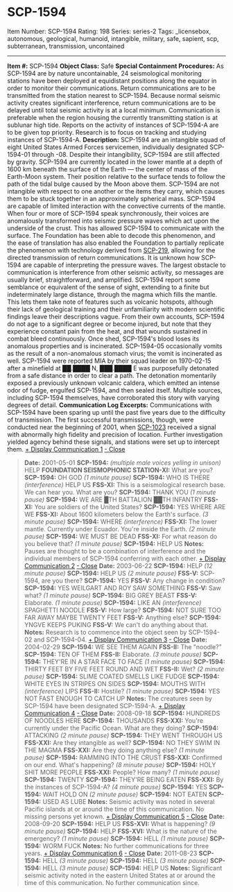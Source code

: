 # SCP-1594
Item Number: SCP-1594
Rating: 198
Series: series-2
Tags: _licensebox, autonomous, geological, humanoid, intangible, military, safe, sapient, scp, subterranean, transmission, uncontained

---

**Item #:** SCP-1594
**Object Class:** Safe
**Special Containment Procedures:** As SCP-1594 are by nature uncontainable, 24 seismological monitoring stations have been deployed at equidistant positions along the equator in order to monitor their communications. Return communications are to be transmitted from the station nearest to SCP-1594. Because normal seismic activity creates significant interference, return communications are to be delayed until total seismic activity is at a local minimum. Communication is preferable when the region housing the currently transmitting station is at sublunar high tide.
Reports on the activity of instances of SCP-1594-A are to be given top priority. Research is to focus on tracking and studying instances of SCP-1594-A.
**Description:** SCP-1594 are an intangible squad of eight United States Armed Forces servicemen, individually designated SCP-1594-01 through -08. Despite their intangibility, SCP-1594 are still affected by gravity. SCP-1594 are currently located in the lower mantle at a depth of 1600 km beneath the surface of the Earth — the center of mass of the Earth-Moon system. Their position relative to the surface tends to follow the path of the tidal bulge caused by the Moon above them. SCP-1594 are not intangible with respect to one another or the items they carry, which causes them to be stuck together in an approximately spherical mass.
SCP-1594 are capable of limited interaction with the convective currents of the mantle. When four or more of SCP-1594 speak synchronously, their voices are anomalously transformed into seismic pressure waves which act upon the underside of the crust. This has allowed SCP-1594 to communicate with the surface. The Foundation has been able to decode this phenomenon, and the ease of translation has also enabled the Foundation to partially replicate the phenomenon with technology derived from [SCP-219](/scp-219), allowing for the directed transmission of return communications. It is unknown how SCP-1594 are capable of interpreting the pressure waves. The largest obstacle to communication is interference from other seismic activity, so messages are usually brief, straightforward, and amplified.
SCP-1594 report some semblance or equivalent of the sense of sight, extending to a finite but indeterminately large distance, through the magma which fills the mantle. This lets them take note of features such as volcanic hotspots, although their lack of geological training and their unfamiliarity with modern scientific findings leave their descriptions vague. From their own accounts, SCP-1594 do not age to a significant degree or become injured, but note that they experience constant pain from the heat, and that wounds sustained in combat bleed continuously. Once shed, SCP-1594's blood loses its anomalous properties and is incinerated. SCP-1594-05 occasionally vomits as the result of a non-anomalous stomach virus; the vomit is incinerated as well.
SCP-1594 were reported MIA by their squad leader on 1970-02-15 after a minefield at ██.████ N, ███.████ E was purposefully detonated from a safe distance in order to clear a path. The detonation momentarily exposed a previously unknown volcanic caldera, which emitted an intense odor of fudge, engulfed SCP-1594, and then sealed itself. Multiple sources, including SCP-1594 themselves, have corroborated this story with varying degrees of detail.
**Communication Log Excerpts:** Communications with SCP-1594 have been sparing up until the past five years due to the difficulty of transmission. The first successful transmissions, though, were conducted near the beginning of 2001, when [SCP-1023](/scp-1023) received a signal with abnormally high fidelity and precision of location. Further investigation yielded agency behind these signals, and stations were set up to intercept them.
[\+ Display Communication 1](javascript:;)
[\- Close](javascript:;)
> **Date:** 2001-05-01
> <Begin Log>
> **SCP-1594:** _(multiple male voices yelling in unison)_ HELP
> **FOUNDATION SEISMOPHONIC STATION-XI:** What are you?
> **SCP-1594:** OH GOD
> _(1 minute pause)_
> **SCP-1594:** WHO IS THERE _(interference)_ HELP US
> **FSS-XI:** This is a seismological research base. We can hear you. What are you?
> **SCP-1594:** THANK YOU
> _(1 minute pause)_
> **SCP-1594:** WE ARE █TH BATTALION ██TH INFANTRY
> **FSS-XI:** You are soldiers of the United States?
> **SCP-1594:** YES WHERE ARE WE
> **FSS-XI:** About 1600 kilometers below the Earth's surface.
> _(3 minute pause)_
> **SCP-1594:** WHERE _(interference)_
> **FSS-XI:** The lower mantle. Currently under Ecuador. You're inside the Earth.
> _(2 minute pause)_
> **SCP-1594:** WE MUST BE DEAD
> **FSS-XI:** For what reason do you believe that?
> _(1 minute pause)_
> **SCP-1594:** HELP US
> <End Log>
> **Notes:** Pauses are thought to be a combination of interference and the individual members of SCP-1594 conferring with each other.
[\+ Display Communication 2](javascript:;)
[\- Close](javascript:;)
> **Date:** 2003-06-22
> <Begin Log>
> **SCP-1594:** HELP
> _(12 minute pause)_
> **SCP-1594:** HELP US
> _(2 minute pause)_
> **FSS-V:** SCP-1594, are you there?
> **SCP-1594:** YES
> **FSS-V:** Any change in condition?
> **SCP-1594:** YES WEILGART AND ROY SAW SOMETHING
> **FSS-V:** Saw what?
> _(1 minute pause)_
> **SCP-1594:** BIG GREY BEAST
> **FSS-V:** Elaborate.
> _(1 minute pause)_
> **SCP-1594:** LIKE AN _(interference)_ SPAGHETTI NOODLE
> **FSS-V:** How large?
> **SCP-1594:** NOT SURE TOO FAR AWAY MAYBE TWENTY FEET
> **FSS-V:** Anything else?
> **SCP-1594:** YNGVE KEEPS PUKING
> **FSS-V:** We can't do anything about that.
> <End Log>
> **Notes:** Research is to commence into the object seen by SCP-1594-02 and SCP-1594-04.
[\+ Display Communication 3](javascript:;)
[\- Close](javascript:;)
> **Date:** 2004-02-29
> <Begin Log>
> **SCP-1594:** WE SEE THEM AGAIN
> **FSS-II:** The "noodle?"
> **SCP-1594:** TEN OF THEM
> **FSS-II:** Elaborate.
> _(3 minute pause)_
> **SCP-1594:** THEY'RE IN A STAR FACE TO FACE
> _(1 minute pause)_
> **SCP-1594:** THIRTY FEET BY FIVE FEET ROUND AND WET
> **FSS-II:** Wet?
> _(2 minute pause)_
> **SCP-1594:** SLIME COATED SMELLS LIKE FUDGE
> **SCP-1594:** WHITE EYES IN STRIPES ON SIDES
> **SCP-1594:** MOUTHS WITH _(interference)_ LIPS
> **FSS-II:** Hostile?
> _(1 minute pause)_
> **SCP-1594:** YES NOT FAST ENOUGH TO CATCH UP
> <End Log>
> **Notes:** The creatures seen by SCP-1594 have been designated SCP-1594-A.
[\+ Display Communication 4](javascript:;)
[\- Close](javascript:;)
> **Date:** 2008-09-18
> <Begin Log>
> **SCP-1594:** HUNDREDS OF NOODLES HERE
> **SCP-1594:** THOUSANDS
> **FSS-XXI:** You're currently under the Pacific Ocean. What are they doing?
> **SCP-1594:** ATTACKING
> _(2 minute pause)_
> **SCP-1594:** THEY WENT THROUGH US
> **FSS-XXI:** Are they intangible as well?
> **SCP-1594:** NO THEY SWIM IN THE MAGMA
> **FSS-XXI:** Are they doing anything else?
> _(1 minute pause)_
> **SCP-1594:** RAMMING INTO THE CRUST
> **FSS-XXI:** Confirmed on our end. What's happening?
> _(8 minute pause)_
> **SCP-1594:** HOLY SHIT MORE PEOPLE
> **FSS-XXI:** People? How many?
> _(1 minute pause)_
> **SCP-1594:** TWENTY
> **SCP-1594:** THEY'RE BEING EATEN
> **FSS-XXI:** By the instances of SCP-1594-A?
> _(4 minute pause)_
> **SCP-1594:** YES
> **SCP-1594:** WAIT HOLD ON
> _(2 minute pause)_
> **SCP-1594:** NOT EATEN
> **SCP-1594:** USED AS LUBE
> <End Log>
> **Notes:** Seismic activity was noted in several Pacific islands at or around the time of this communication. No missing persons yet known.
[\+ Display Communication 5](javascript:;)
[\- Close](javascript:;)
> **Date:** 2008-09-20
> <Begin Log>
> **SCP-1594:** HELP US
> **FSS-XVI:** What is happening?
> _(9 minute pause)_
> **SCP-1594:** HELP
> **FSS-XVI:** What is the nature of the emergency?
> _(1 minute pause)_
> **SCP-1594:** HELL
> _(1 minute pause)_
> **SCP-1594:** WORM FUCK
> <End Log>
> **Notes:** No further communications for three years.
[\+ Display Communication 6](javascript:;)
[\- Close](javascript:;)
> **Date:** 2011-08-23
> <Begin Log>
> **SCP-1594:** HELL
> _(3 minute pause)_
> **SCP-1594:** HELL
> _(3 minute pause)_
> **SCP-1594:** HELL
> _(3 minute pause)_
> **SCP-1594:** HELP US
> <End Log>
> **Notes:** Significant seismic activity noted in the eastern United States at or around the time of this communication. No further communication since.